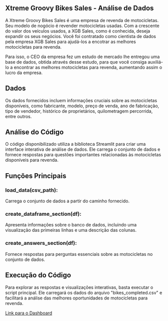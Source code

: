 ## Xtreme Groovy Bikes Sales - Análise de Dados

A Xtreme Groovy Bikes Sales é uma empresa de revenda de motocicletas. Seu modelo de nogócio é revender motocicletas usadas. Com a crescente do valor dos veículos usados, a XGB Sales, como é conhecida, deseja expandir os seus negócios. Você foi contratado como cientista de dados pela empresa XGB Sales para ajudá-los a encotrar as melhores motocicletas para revenda. 

Para isso, o CEO da empresa fez um estudo de mercado lhe entregou uma base de dados, obtida através desse estudo, para que você consiga auxiliá-lo a encontrar as melhores motocicletas para revenda, aumentando assim o lucro da empresa.

## Dados
Os dados fornecidos incluem informações cruciais sobre as motocicletas disponíveis, como fabricante, modelo, preço de venda, ano de fabricação, tipo de vendedor, histórico de proprietários, quilometragem percorrida, entre outros.

## Análise do Código

O código disponibilizado utiliza a biblioteca Streamlit para criar uma interface interativa de análise de dados. Ele carrega o conjunto de dados e fornece respostas para questões importantes relacionadas às motocicletas disponíveis para revenda.

## Funções Principais

### load_data(csv_path):

 Carrega o conjunto de dados a partir do caminho fornecido.

### create_dataframe_section(df):
 Apresenta informações sobre o banco de dados, incluindo uma visualização das primeiras linhas e uma descrição das colunas.

### create_answers_section(df): 

Fornece respostas para perguntas essenciais sobre as motocicletas no conjunto de dados.

## Execução do Código

Para explorar as respostas e visualizações interativas, basta executar o script principal. Ele carregará os dados do arquivo "bikes_completed.csv" e facilitará a análise das melhores oportunidades de motocicletas para revenda.

[Link para o Dashboard](https://pricemotoindia.streamlit.app/)


